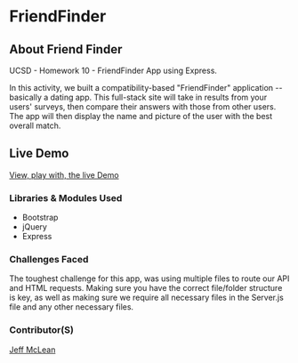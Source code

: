 # FriendFinder

## About Friend Finder
UCSD - Homework 10 - FriendFinder App using Express.

In this activity, we built a compatibility-based "FriendFinder" application -- basically a dating app. This full-stack site will take in results from your users' surveys, then compare their answers with those from other users. The app will then display the name and picture of the user with the best overall match.

## Live Demo
[View, play with, the live Demo](https://shielded-stream-91543.herokuapp.com)

### Libraries & Modules Used

* Bootstrap
* jQuery
* Express

### Challenges Faced

The toughest challenge for this app, was using multiple files to route our API and HTML requests. Making sure you have the correct file/folder structure is key, as well as making sure we require all necessary files in the Server.js file and any other necessary files. 

### Contributor(S)
[Jeff McLean](http://jeffreymclean.com)
